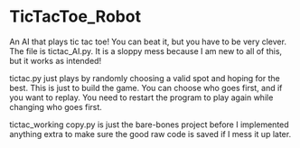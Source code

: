 # TicTacToe_Robot
An AI that plays tic tac toe! You can beat it, but you have to be very clever. The file is tictac_AI.py. It is a sloppy mess because I am new to all of this, but it works as intended!

tictac.py just plays by randomly choosing a valid spot and hoping for the best. This is just to build the game. You can choose who goes first, and if you want to replay. You need to restart the program to play again while changing who goes first.

tictac_working copy.py is just the bare-bones project before I implemented anything extra to make sure the good raw code is saved if I mess it up later.
